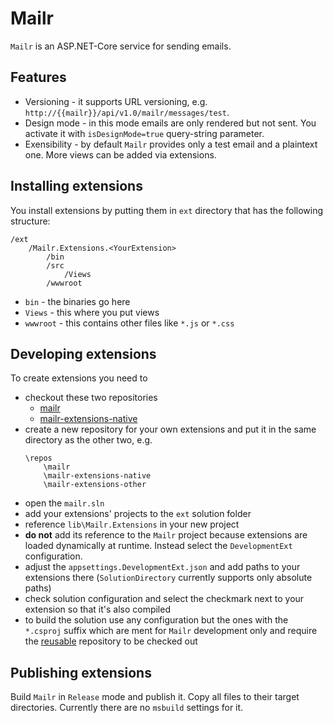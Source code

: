 # Mailr

`Mailr` is an ASP.NET-Core service for sending emails.

## Features

- Versioning - it supports URL versioning, e.g. `http://{{mailr}}/api/v1.0/mailr/messages/test`.
- Design mode - in this mode emails are only rendered but not sent. You activate it with `isDesignMode=true` query-string parameter.
- Exensibility - by default `Mailr` provides only a test email and a plaintext one. More views can be added via extensions.

## Installing extensions

You install extensions by putting them in `ext` directory that has the following structure:

```
/ext
    /Mailr.Extensions.<YourExtension>
        /bin
        /src
            /Views
        /wwwroot
```

- `bin` - the binaries go here
- `Views` - this where you put views
- `wwwroot` - this contains other files like `*.js` or `*.css`

## Developing extensions

To create extensions you need to 

- checkout these two repositories
    - [mailr](https://github.com/he-dev/mailr)
    - [mailr-extensions-native](https://github.com/he-dev/mailr-extensions-native)
- create a new repository for your own extensions and put it in the same directory as the other two, e.g.
    ```
    \repos
        \mailr
        \mailr-extensions-native
        \mailr-extensions-other
    ```
- open the `mailr.sln` 
- add your extensions' projects to the `ext` solution folder
- reference `lib\Mailr.Extensions` in your new project
- **do not** add its reference to the `Mailr` project because extensions are loaded dynamically at runtime. Instead select the `DevelopmentExt` configuration.
- adjust the `appsettings.DevelopmentExt.json` and add paths to your extensions there (`SolutionDirectory` currently supports only absolute paths)
- check solution configuration and select the checkmark next to your extension so that it's also compiled
- to build the solution use any configuration but the ones with the `*.csproj` suffix which are ment for `Mailr` development only and require the [reusable](https://github.com/he-dev/reusable) repository to be checked out

## Publishing extensions

Build `Mailr` in `Release` mode and publish it. Copy all files to their target directories. Currently there are no `msbuild` settings for it.

